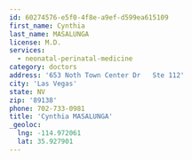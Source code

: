 ```yaml
---
id: 60274576-e5f0-4f8e-a9ef-d599ea615109
first_name: Cynthia
last_name: MASALUNGA
license: M.D.
services:
  - neonatal-perinatal-medicine
category: doctors
address: '653 Noth Town Center Dr   Ste 112'
city: 'Las Vegas'
state: NV
zip: '89138'
phone: 702-733-0981
title: 'Cynthia MASALUNGA'
_geoloc:
  lng: -114.972061
  lat: 35.927901
---
```

